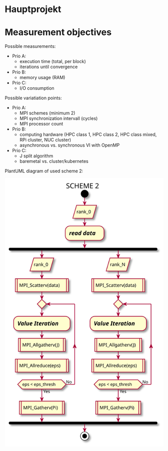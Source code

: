 Hauptprojekt
============

# Measurement objectives

Possible measurements:
- Prio A:
  - execution time (total, per block)
  - iterations until convergence
- Prio B:
  - memory usage (RAM)
- Prio C:
  - I/O consumption

Possible variatiation points:
- Prio A:
  - MPI schemes (minimum 2)
  - MPI synchronization intervall (cycles)
  - MPI processor count
- Prio B:
  - computing hardware (HPC class 1, HPC class 2, HPC class mixed, RPi cluster, NUC cluster)
  - asynchronous vs. synchronous VI with OpenMP
- Prio C:
  - J split algorithm
  - baremetal vs. cluster/kubernetes

PlantUML diagram of used scheme 2:

<img src="./rep/puml/gen/scheme2/scheme2.svg">
